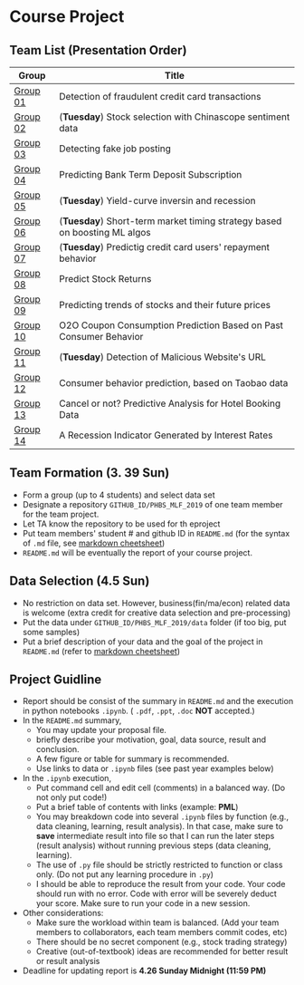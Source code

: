 # Course Project


## Team List (Presentation Order)

Group | Title | 
--- | ---
[Group 01](https://github.com/npuchenbowen/MLF_Project) | Detection of fraudulent credit card transactions
[Group 02](https://github.com/SnakeWayne/PHBS_MLF_2019/blob/master/README.md) | (__Tuesday__) Stock selection with Chinascope sentiment data
[Group 03](https://github.com/Linyi-Wei/2020WeiLinyi) | Detecting fake job posting
[Group 04](https://github.com/Johnxinlei/PHBS_MLF_Project) | Predicting Bank Term Deposit Subscription
[Group 05](https://github.com/knowsnothing753/PHBS_MLF_2019/blob/master/README.md) | (__Tuesday__) Yield-curve inversin and recession
[Group 06](https://github.com/eiahb3838ya/PHBS_ML_for_quant_project/blob/master/README.md) | (__Tuesday__) Short-term market timing strategy based on boosting ML algos
[Group 07](https://github.com/dengkeya/PHBS_MLF_2019) | (__Tuesday__) Predictig credit card users' repayment behavior
[Group 08](https://github.com/Mingkai-Zhuang/PHBS_MLF_2019) | Predict Stock Returns
[Group 09](https://github.com/ZhangPeidong-Mack/PHBS_MLF_2019) | Predicting trends of stocks and their future prices
[Group 10](https://github.com/YijiaZhang1996/PHBS_MLF_2019/tree/master/GroupProject) | O2O Coupon Consumption Prediction Based on Past Consumer Behavior
[Group 11](https://github.com/caoxiaolong0521/PHBS_MLF_2019_Project/blob/master/README.md) | (__Tuesday__) Detection of Malicious Website's URL
[Group 12](https://github.com/Parametric3/PHBS_MLF_2019) | Consumer behavior prediction, based on Taobao data
[Group 13](https://github.com/oyrx/PHBS_MLF_2019_Project) | Cancel or not? Predictive Analysis for Hotel Booking Data
[Group 14](https://github.com/YanrongWu/YanrongWu-PHBS_MLF_2019/blob/master/Final%20Group%20Project/README.md) | A Recession Indicator Generated by Interest Rates


## Team Formation (__3. 39 Sun__)
* Form a group (up to 4 students) and select data set
* Designate a repository `GITHUB_ID/PHBS_MLF_2019` of one team member for the team project.
* Let TA know the repository to be used for th eproject
* Put team members' student # and github ID in `README.md` (for the syntax of `.md` file, see [markdown cheetsheet](https://guides.github.com/features/mastering-markdown/)) 
* `README.md` will be eventually the report of your course project.

## Data Selection (__4.5 Sun__)
* No restriction on data set. However, business(fin/ma/econ) related data is welcome (extra credit for creative data selection and pre-processing)
* Put the data under `GITHUB_ID/PHBS_MLF_2019/data` folder (if too big, put some samples)
* Put a brief description of your data and the goal of the project in `README.md` (refer to [markdown cheetsheet](https://guides.github.com/features/mastering-markdown/))

## Project Guidline
* Report should be consist of the summary in `README.md` and the execution in python notebooks `.ipynb`.  ( `.pdf`, `.ppt`, `.doc` __NOT__ accepted.)
* In the `README.md` summary, 
  * You may update your proposal file.
  * briefly describe your motivation, goal, data source, result and conclusion.
  * A few figure or table for summary is recommended.
  * Use links to data or `.ipynb` files (see past year examples below)
* In the `.ipynb` execution, 
  * Put command cell and edit cell (comments) in a balanced way. (Do not only put code!)
  * Put a brief table of contents with links (example: __PML__)
  * You may breakdown code into several `.ipynb` files by function (e.g., data cleaning, learning, result analysis). In that case, make sure to __save__ intermediate result into file so that I can run the later steps (result analysis) without running previous steps (data cleaning, learning).
  * The use of `.py` file should be strictly restricted to function or class only. (Do not put any learning procedure in `.py`)
  * I should be able to reproduce the result from your code. Your code should run with no error. Code with error will be severely deduct your score. Make sure to run your code in a new session.
* Other considerations:
  * Make sure the workload within team is balanced. (Add your team members to collaborators, each team members commit codes, etc)
  * There should be no secret component (e.g., stock trading strategy)
  * Creative (out-of-textbook) ideas are recommended for better result or result analysis
* Deadline for updating report is __4.26 Sunday Midnight (11:59 PM)__
